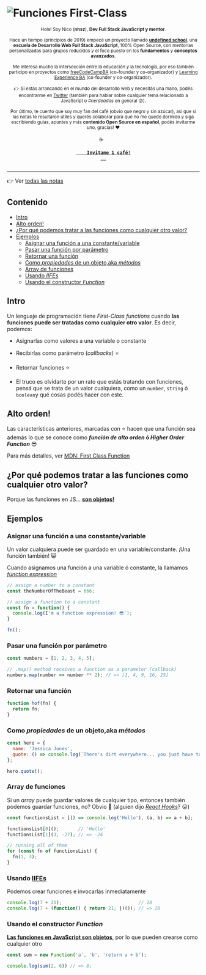 # ![Funciones _First-Class_](https://i.imgur.com/YI8MBz0.png)

<div align="center">  
  <p align="center">
  <sub>Hola! Soy Nico (<strong>nhsz</strong>), <strong>Dev Full Stack JavaScript y mentor</strong>.</sub>
  </p>
  
  <p align="center">
    <sub>
      Hace un tiempo (principios de 2019) empecé un proyecto llamado <a href="https://undefinedschool.io"><strong>undefined school</strong></a>, una <strong>escuela de Desarrollo Web Full Stack JavaScript</strong>, 100% Open Source, con mentorías personalizadas para grupos reducidos y el foco puesto en los <strong>fundamentos</strong> y <strong>conceptos avanzados</strong>.
    </sub>
  </p>

  <p align="center">
    <sub>
      Me interesa mucho la intersección entre la educación y la tecnología, por eso también participo en proyectos como <a href="https://freecodecampba.org">freeCodeCampBA</a> (co-founder y co-organizador) y <a href="https://twitter.com/LXBA_">Learning Experience BA</a> (co-founder y co-organizador).
    </sub>
  </p>

 <p align="center">
    <sub>
  👉 Si estás arrancando en el mundo del desarrollo web y necesitás una mano, podés encontrarme en <a href="https://twitter.com/_nhsz/">Twitter</a> (también para hablar sobre cualquier tema relacionado a JavaScript o <em>#nerdeadas</em> en general 😛).
  </sub>
  </p>
  
  <p align="center">
  <sub>
    Por último, te cuento que soy muy fan del café (obvio que negro y sin azúcar), asi que si las notas te resultaron útiles y querés colaborar para que no me quede dormido y siga escribiendo guías, apuntes y más <strong>contenido Open Source en español</strong>, podés invitarme uno, gracias! ❤️
  </sub>
  </p>
  
  <p align="center">
  ☕
  <code> 
  <a href="https://cafecito.app/nhsz">
    <strong>Invitame 1 café!</strong>
  </a>
  </code>
  </p>
  <hr>
</div>

👉 Ver [todas las notas](https://github.com/undefinedschool/notes)

## Contenido

- [Intro](https://github.com/undefinedschool/notes-functions-first-class#intro)
- [Alto orden!](https://github.com/undefinedschool/notes-functions-first-class#alto-orden)
- [¿Por qué podemos tratar a las funciones como cualquier otro valor?](https://github.com/undefinedschool/notes-functions-first-class#por-qu%C3%A9-podemos-tratar-a-las-funciones-como-cualquier-otro-valor)
- [Ejemplos](https://github.com/undefinedschool/notes-functions-first-class#ejemplos)
  - [Asignar una función a una constante/variable](https://github.com/undefinedschool/notes-functions-first-class#asignar-una-funci%C3%B3n-a-una-constantevariable)
  - [Pasar una función por parámetro](https://github.com/undefinedschool/notes-functions-first-class#pasar-una-funci%C3%B3n-por-par%C3%A1metro)
  - [Retornar una función](https://github.com/undefinedschool/notes-functions-first-class#retornar-una-funci%C3%B3n)
  - [Como _propiedades_ de un objeto,aka _métodos_](https://github.com/undefinedschool/notes-functions-first-class#como-propiedades-de-un-objetoaka-m%C3%A9todos)
  - [Array de funciones](https://github.com/undefinedschool/notes-functions-first-class#array-de-funciones)
  - [Usando _IIFEs_](https://github.com/undefinedschool/notes-functions-first-class#usando-iifes)
  - [Usando el constructor _Function_](https://github.com/undefinedschool/notes-functions-first-class#usando-el-constructor-function)

## Intro

Un lenguaje de programación tiene _First-Class functions_ cuando **las funciones puede ser tratadas como cualquier otro valor**. Es decir, podemos:
  - Asignarlas como valores a una variable o constante
  - Recibirlas como parámetro (_callbacks_) :star:
  - Retornar funciones :star:

- El truco es olvidarte por un rato que estás tratando con funciones, pensá que se trata de un valor cualquiera, como un `number`, `string` ó `boolean`y qué cosas podés hacer con este. 

## Alto orden!

Las características anteriores, marcadas con :star: hacen que una función sea además lo que se conoce como **_función de alto orden_ ó _Higher Order Function_** :sunglasses:

Para más detalles, ver [MDN: First Class Function](https://developer.mozilla.org/en-US/docs/Glossary/First-class_Function)

## ¿Por qué podemos tratar a las funciones como cualquier otro valor?

Porque las funciones en JS... [**son objetos!**](https://github.com/undefinedschool/notes-oop-js/blob/master/README.md#las-funciones-son-funciones-y-objetos)

## Ejemplos

### Asignar una función a una constante/variable

Un valor cualquiera puede ser guardado en una variable/constante. ¡Una función también! 😸

Cuando asignamos una función a una variable ó constante, la llamamos [_function expression_](https://developer.mozilla.org/en-US/docs/web/JavaScript/Reference/Operators/function)

```js
// assign a number to a constant
const theNumberOfTheBeast = 666;

// assign a function to a constant
const fn = function() {
  console.log(I'm a function expression! 😎`);
}

fn();
```

### Pasar una función por parámetro

```js
const numbers = [1, 2, 3, 4, 5];

// .map() method receives a function as a parameter (callback)
numbers.map(number => number ** 2); // => [1, 4, 9, 16, 25]
```

### Retornar una función

```js
function hof(fn) {
  return fn;
}
```

### Como _propiedades_ de un objeto,aka _métodos_

```js
const hero = {
  name: 'Jessica Jones',
  quote: () => console.log(`There's dirt everywhere... you just have to know where to look`)
};

hero.quote();
```

### Array de funciones

Si un _array_ puede guardar valores de cualquier tipo, entonces también podemos guardar funciones, no? Obvio 🎉 (alguien dijo [_React Hooks_](https://medium.com/@ryardley/react-hooks-not-magic-just-arrays-cd4f1857236e)? 😛)

```js
const functionsList = [() => console.log('Hello'), (a, b) => a + b];

functionsList[0]();       // 'Hello'
functionsList[1](3, -27); // => -24

// running all of them
for (const fn of functionsList) {
  fn(1, 3);
}
```

### Usando [IIFEs](https://developer.mozilla.org/en-US/docs/Glossary/IIFE)

Podemos crear funciones e invocarlas inmediatamente

```js
console.log(7 + 21);                            // 28
console.log(7 + (function() { return 21; })()); // => 28
```

### Usando el constructor _Function_

[**Las funciones en JavaScript son objetos**](https://github.com/undefinedschool/notes-oop-js/blob/master/README.md#las-funciones-son-funciones-y-objetos), por lo que pueden crearse como cualquier otro

```js
const sum = new Function('a', 'b', 'return a + b');

console.log(sum(2, 6)) // => 8;
```

